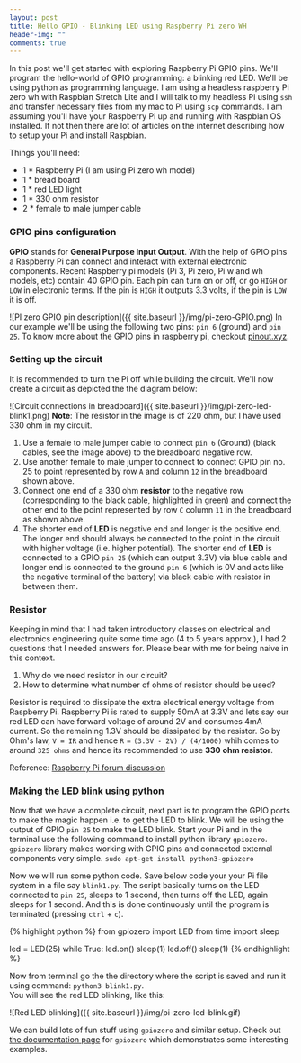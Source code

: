 ```yaml
---
layout: post
title: Hello GPIO - Blinking LED using Raspberry Pi zero WH
header-img: ""
comments: true
---
```


In this post we'll get started with exploring Raspberry Pi GPIO pins. We'll program the hello-world of GPIO programming: a blinking red LED. We'll be using python as programming language. I am using a headless raspberry Pi zero wh with Raspbian Stretch Lite and I will talk to my headless Pi using `ssh` and transfer necessary files from my mac to Pi using `scp` commands. I am assuming you'll have your Raspberry Pi up and running with Raspbian OS installed. If not then there are lot of articles on the internet describing how to setup your Pi and install Raspbian.

Things you'll need:
* 1 * Raspberry Pi (I am using Pi zero wh model)
* 1 * bread board
* 1 * red LED light
* 1 * 330 ohm resistor
* 2 * female to male jumper cable

### GPIO pins configuration
**GPIO** stands for **General Purpose Input Output**. With the help of GPIO pins a Raspberry Pi can connect and interact with external electronic components. Recent Raspberry pi models (Pi 3, Pi zero, Pi w and wh models, etc) contain 40 GPIO pin. Each pin can turn on or off, or go `HIGH` or `LOW` in electronic terms. If the pin is `HIGH` it outputs 3.3 volts, if the pin is `LOW` it is off.

![PI zero GPIO pin description]({{ site.baseurl }}/img/pi-zero-GPIO.png)
 In our example we'll be using the following two pins: `pin 6` (ground) and `pin 25`. To know more about the GPIO pins in raspberry pi, checkout [pinout.xyz](https://pinout.xyz/).


### Setting up the circuit

It is recommended to turn the Pi off while building the circuit. We'll now create a circuit as depicted the the diagram below:

![Circuit connections in breadboard]({{ site.baseurl }}/img/pi-zero-led-blink1.png)
**Note**: The resistor in the image is of 220 ohm, but I have used 330 ohm in my circuit.
1. Use a female to male jumper cable to connect `pin 6` (Ground) (black cables, see the image above) to the breadboard negative row. <br>
2. Use another female to male jumper to connect to connect GPIO pin no. 25 to point represented by row `A` and column `12` in the breadboard shown above.<br>
3. Connect one end of a 330 ohm **resistor** to the negative row (corresponding to the black cable, highlighted in green) and connect the other end to the point represented by row `C` column `11` in the breadboard as shown above.<br>
4. The shorter end of **LED** is negative end and longer is the positive end. The longer end should always be connected to the point in the circuit with higher voltage (i.e. higher potential). The shorter end of **LED** is connected to a GPIO `pin 25` (which can output 3.3V) via blue cable and longer end is connected to the ground `pin 6` (which is 0V and acts like the negative terminal of the battery) via black cable with resistor in between them.

### Resistor

Keeping in mind that I had taken introductory classes on electrical and electronics engineering quite some time ago (4 to 5 years approx.), I had 2 questions that I needed answers for. Please bear with me for being naive in this context.
1. Why do we need resistor in our circuit?
2. How to determine what number of ohms of resistor should be used?

Resistor is required to dissipate the extra electrical energy voltage from Raspberry Pi. Raspberry Pi is rated to supply 50mA at 3.3V and lets say our red LED can have forward voltage of around 2V and consumes 4mA current. So the remaining 1.3V should be dissipated by the resistor. So by Ohm's law, `V = IR` and hence `R` = `(3.3V - 2V) / (4/1000)` whih comes to around `325 ohms` and hence its recommended to use **330 ohm resistor**.

Reference: [Raspberry Pi forum discussion](https://www.raspberrypi.org/forums/viewtopic.php?t=84240)



### Making the LED blink using python

Now that we have a complete circuit, next part is to program the GPIO ports to make the magic happen i.e. to get the LED to blink.
We will be using the output of GPIO `pin 25` to make the LED blink. Start your Pi and in the terminal use the following command to install python library `gpiozero`. `gpiozero` library makes working with GPIO pins and connected external components very simple.
`sudo apt-get install python3-gpiozero`

Now we will run some python code. Save below code your your Pi file system in a file say `blink1.py`. The script basically turns on the LED connected to `pin 25`, sleeps to 1 second, then turns off the LED, again sleeps for 1 second. And this is done continuously until the program is terminated (pressing `ctrl` + `c`). 

{% highlight python %}
from gpiozero import LED 
from time import sleep

led = LED(25)
while True: 
    led.on() 
    sleep(1)
    led.off() 
    sleep(1)
{% endhighlight %}

Now from terminal go the the directory where the script is saved and run it using command: `python3 blink1.py`.<br>
You will see the red LED blinking, like this:

![Red LED blinking]({{ site.baseurl }}/img/pi-zero-led-blink.gif)

We can build lots of fun stuff using `gpiozero` and similar setup. Check out [the documentation page](https://gpiozero.readthedocs.io/en/stable/recipes.html) for `gpiozero` which demonstrates some interesting examples.
